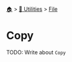 <!--startTocheader-->
[🏠](../../README.md) > [🔧 Utilities](../README.md) > [File](README.md)
# Copy
<!--endTocheader-->
TODO: Write about `Copy`
<!--startTocsubtopic-->
<!--endTocsubtopic-->